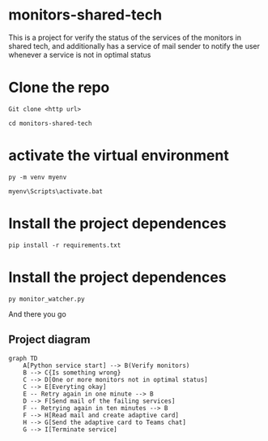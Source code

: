 # monitors-shared-tech

This is a project for verify the status of the services of the monitors in shared tech, and additionally has a service of mail sender to notify the user whenever a service is not in optimal status

# Clone the repo

    Git clone <http url>

    cd monitors-shared-tech

# activate the virtual environment

    py -m venv myenv

    myenv\Scripts\activate.bat

# Install the project dependences

    pip install -r requirements.txt

# Install the project dependences

    py monitor_watcher.py

And there you go

## Project diagram

```mermaid
graph TD
    A[Python service start] --> B(Verify monitors)
    B --> C{Is something wrong}
    C --> D[One or more monitors not in optimal status]
    C --> E[Everyting okay]
    E -- Retry again in one minute --> B
    D --> F[Send mail of the failing services]
    F -- Retrying again in ten minutes --> B
    F --> H[Read mail and create adaptive card]
    H --> G[Send the adaptive card to Teams chat]
    G --> I[Terminate service]
```
